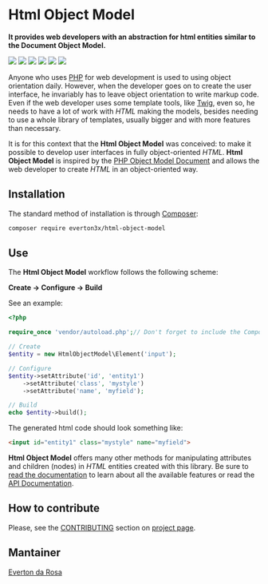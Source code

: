 # Html Object Model
**It provides web developers with an abstraction for html entities similar to the Document Object Model.**

![](https://github.com/everton3x/html-object-model/workflows/Code%20Quality/badge.svg)
![](https://github.com/everton3x/html-object-model/workflows/Automatic%20update%20project%20documentation/badge.svg)
![](https://img.shields.io/github/issues/everton3x/html-object-model)
![](https://img.shields.io/github/forks/everton3x/html-object-model)
![](https://img.shields.io/github/stars/everton3x/html-object-model)
![](https://img.shields.io/github/license/everton3x/html-object-model)

Anyone who uses [PHP](https://php.net) for web development is used to using object orientation daily. However, when the developer goes on to create the user interface, he invariably has to leave object orientation to write markup code. Even if the web developer uses some template tools, like [Twig](https://twig.symfony.com/), even so, he needs to have a lot of work with *HTML* making the models, besides needing to use a whole library of templates, usually bigger and with more features than necessary.

It is for this context that the **Html Object Model** was conceived: to make it possible to develop user interfaces in fully object-oriented *HTML*. **Html Object Model** is inspired by the [PHP Object Model Document](https://www.php.net/manual/en/book.dom.php) and allows the web developer to create *HTML* in an object-oriented way.

## Installation
The standard method of installation is through [Composer](https://getcomposer.org/):

```sh
composer require everton3x/html-object-model
```

## Use
The **Html Object Model** workflow follows the following scheme:

**Create -> Configure -> Build**

See an example:

```php
<?php

require_once 'vendor/autoload.php';// Don't forget to include the Composer Autoloader.

// Create
$entity = new HtmlObjectModel\Element('input');

// Configure
$entity->setAttribute('id', 'entity1')
    ->setAttribute('class', 'mystyle')
    ->setAttribute('name', 'myfield');

// Build
echo $entity->build();

```

The generated html code should look something like:

```html
<input id="entity1" class="mystyle" name="myfield">
```

**Html Object Model** offers many other methods for manipulating attributes and children (nodes) in *HTML* entities created with this library. Be sure to [read the documentation](https://github.com/everton3x/html-object-model/) to learn about all the available features or read the [API Documentation](https://everton3x.github.io/html-object-model/wiki/).

## How to contribute
Please, see the [CONTRIBUTING](https://everton3x.github.io/html-object-model/CONTRIBUTING.md) section on [project page](https://everton3x.github.io/html-object-model/).

## Mantainer
[Everton da Rosa](https://everton3x.github.io)